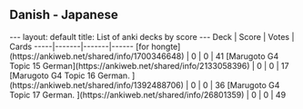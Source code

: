 <h2>Danish  -  Japanese</h2>
---
layout: default
title: List of anki decks by score
---
Deck | Score | Votes | Cards
-----|-------|-------|------
[for hongte](https://ankiweb.net/shared/info/1700346648) | 0 | 0 | 41
[Marugoto G4 Topic 15 German](https://ankiweb.net/shared/info/2133058396) | 0 | 0 | 17
[Marugoto G4 Topic 16 German. ](https://ankiweb.net/shared/info/1392488706) | 0 | 0 | 36
[Marugoto G4 Topic 17 German. ](https://ankiweb.net/shared/info/26801359) | 0 | 0 | 49
